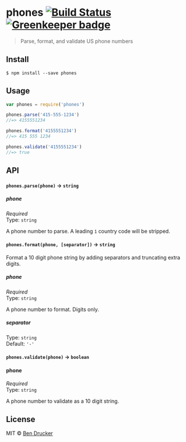 # phones [![Build Status](https://travis-ci.org/bendrucker/phones.svg?branch=master)](https://travis-ci.org/bendrucker/phones) [![Greenkeeper badge](https://badges.greenkeeper.io/bendrucker/phones.svg)](https://greenkeeper.io/)

> Parse, format, and validate US phone numbers


## Install

```
$ npm install --save phones
```


## Usage

```js
var phones = require('phones')

phones.parse('415-555-1234')
//=> 4155551234

phones.format('4155551234')
//=> 415 555 1234

phones.validate('4155551234')
//=> true
```

## API

#### `phones.parse(phone)` -> `string`

##### phone

*Required*  
Type: `string`

A phone number to parse. A leading `1` country code will be stripped.

#### `phones.format(phone, [separator])` -> `string`

Format a 10 digit phone string by adding separators and truncating extra digits.

##### phone

*Required*  
Type: `string`

A phone number to format. Digits only.

##### separator

Type: `string`  
Default: `'-'`

#### `phones.validate(phone)` -> `boolean`

#### phone

*Required*  
Type: `string`

A phone number to validate as a 10 digit string.

## License

MIT © [Ben Drucker](http://bendrucker.me)
